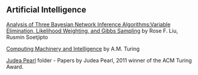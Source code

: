 ## Artificial Intelligence

[Analysis of Three Bayesian Network Inference Algorithms:Variable Elimination, Likelihood Weighting, and Gibbs Sampling](https://github.com/papers-we-love/papers-we-love/blob/master/artificial_intelligence/3-bayesian-network-inference-algorithm.pdf) by Rose F. Liu, Rusmin Soetjipto

[Computing Machinery and Intelligence](http://www.csee.umbc.edu/courses/471/papers/turing.pdf) by A.M. Turing

[Judea Pearl](http://bayes.cs.ucla.edu/jp_home.html) folder - Papers by Judea Pearl, 2011 winner of the ACM Turing Award.
